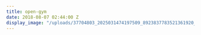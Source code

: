 ```yaml
---
title: open-gym
date: 2018-08-07 02:44:00 Z
display_image: "/uploads/37704803_2025031474197509_8923837783521361920_o.jpg"
---
```


